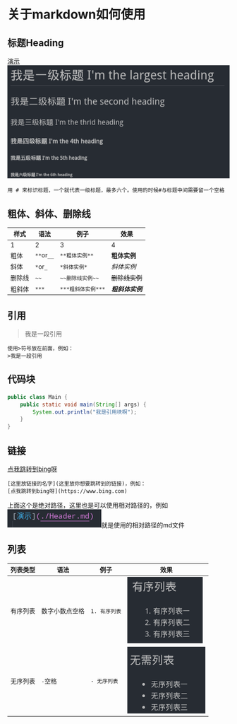 # 关于markdown如何使用

## 标题Heading

[演示](./Header.md)
![演示](./assert/header.png)

    用 # 来标识标题，一个就代表一级标题，最多六个。使用的时候#与标题中间需要留一个空格

## 粗体、斜体、删除线

| 样式| 语法|例子|效果|
|---|---|---|---|
|1| 2|3|4|
|粗体|`**`or`__`|`**粗体实例**`|**粗体实例**|
|斜体|`*`or`_`|`*斜体实例*`|*斜体实例*|
|删除线|`~~`|`~~删除线实例~~`|~~删除线实例~~|
|粗斜体|`***`|`***粗斜体实例***`|***粗斜体实例***|

## 引用

>我是一段引用

    使用>符号放在前面，例如：
    >我是一段引用

## 代码块

```java
public class Main {
    public static void main(String[] args) {
        System.out.println("我是引用块啊");
    }
}
```

## 链接

[点我跳转到bing呀](https://www.bing.com)

    [这里放链接的名字](这里放你想要跳转到的链接)，例如：
    [点我跳转到bing呀](https://www.bing.com)

上面这个是绝对路径，这里也是可以使用相对路径的，例如
![相对路径截图演示](./assert/relative-link.png)就是使用的相对路径的md文件

## 列表

|列表类型|语法|例子|效果|
|---|---|---|---|
|有序列表|数字小数点空格|`1. 有序列表`|![有序列表](./assert/youxuList.png)|
|无序列表|`-`空格|`- 无序列表`|![无序列表](./assert/wuxuList.png)
